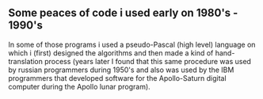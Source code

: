 ## Some peaces of code i used early on 1980's - 1990's

 In some of those programs i used a pseudo-Pascal (high level) language on which i (first) designed the algorithms and then made a kind of hand-translation process (years later I found that this same procedure was used by russian programmers during 1950's and also was used by the IBM programmers that developed software for the Apollo-Saturn digital computer during the Apollo lunar program).
